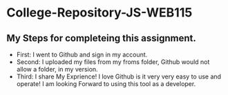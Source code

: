 # College-Repository-JS-WEB115

## My Steps for completeing this assignment.

* First: I went to Github and sign in my account.
* Second: I uploaded my files from my froms folder, Github would not allow a folder, in my version.
* Third: I share My Exprience! I love Github is it very very easy to use and operate! I am looking Forward to using this tool as a developer.
